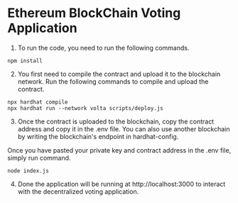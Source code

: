 # Ethereum BlockChain Voting Application

1. To run the code, you need to run the following commands. 

```shell
npm install
```

2. You first need to compile the contract and upload it to the blockchain network. Run the following commands to compile and upload the contract.

```shell
npx hardhat compile
npx hardhat run --network volta scripts/deploy.js
```

3. Once the contract is uploaded to the blockchain, copy the contract address and copy it in the .env file. 
You can also use another blockchain by writing the blockchain's endpoint in hardhat-config. 

Once you have pasted your private key and contract address in the .env file, simply run command.

```shell
node index.js
```

4. Done the application will be running at http://localhost:3000 to interact with the decentralized voting application.